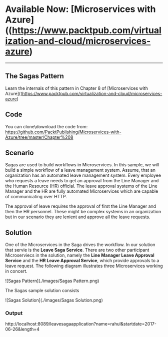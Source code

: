 # Available Now: [Microservices with Azure]((https://www.packtpub.com/virtualization-and-cloud/microservices-azure)
---

## The Sagas Pattern
Learn the internals of this pattern in Chapter 8 of [Microservices with Azure]((https://www.packtpub.com/virtualization-and-cloud/microservices-azure)

## Code
You can clone\download the code from: https://github.com/PacktPublishing/Microservices-with-Azure/tree/master/Chapter%208

## Scenario
Sagas are used to build workflows in Microservices. In this sample, we will build a simple workflow of a leave management system. Assume, that an organization has an automated leave management system. Every employee who requests a leave needs to get an approval from the Line Manager and the Human Resource (HR) official. The leave approval systems of the Line Manager and the HR are fully automated Microservices which are capable of communicating over HTTP.

The approval of leave requires the approval of first the Line Manager and then the HR personnel. These might be complex systems in an organization but in our scenario they are lenient and approve all the leave requests.

## Solution
One of the Microservices in the Saga drives the workflow. In our solution that servie is the **Leave Saga Service**. There are two other participant Microserviecs in the solution, namely the **Line Manager Leave Approval Service** and the **HR Leave Approval Service**, which provide approvals to a leave request. The following diagram illustrates three Microservices working in concert.

![Sagas Pattern](./images/Sagas Pattern.png)

The Sagas sample solution consists

![Sagas Solution](./images/Sagas Solution.png)






### Output

http://localhost:8089/leavesagaapplication?name=rahul&startdate=2017-06-26&length=4
